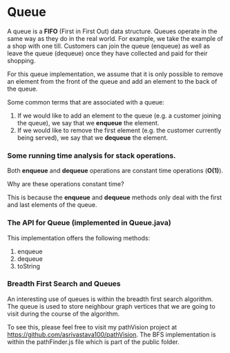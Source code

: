 # Queue

A queue is a __FIFO__ (First in First Out) data structure. Queues operate in the same way as they do in the real world. For example, we take the example of a shop with one till. Customers can join the queue (enqueue) as well as leave the queue (dequeue) once they have collected and paid for their shopping. 

For this queue implementation, we assume that it is only possible to remove an element from the front of the queue and add an element to the back of the queue. 

Some common terms that are associated with a queue:

1. If we would like to add an element to the queue (e.g. a customer joining the queue), we say that we __enqueue__ the element.
2. If we would like to remove the first element (e.g. the customer currently being served), we say that we __dequeue__ the element.

### Some running time analysis for stack operations.

Both __enqueue__ and __dequeue__  operations are constant time operations (__O(1)__).

Why are these operations constant time?

This is because the __enqueue__ and __dequeue__ methods only deal with the first and last elements of the queue. 

### The API for Queue (implemented in Queue.java)

This implementation offers the following methods:

1. enqueue
2. dequeue
3. toString

### Breadth First Search and Queues

An interesting use of queues is within the breadth first search algorithm. The queue is used to store neighbour graph vertices that 
we are going to visit during the course of the algorithm.

To see this, please feel free to visit my pathVision project at https://github.com/asrivastava100/pathVision. The BFS implementation is within the pathFinder.js
file which is part of the public folder.
        


